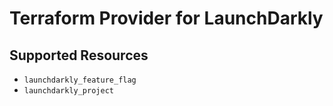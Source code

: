 # Terraform Provider for LaunchDarkly

## Supported Resources

- `launchdarkly_feature_flag`
- `launchdarkly_project`
